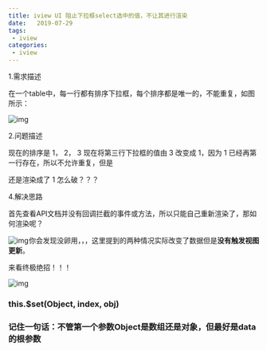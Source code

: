 ```yaml
---
title: iview UI 阻止下拉框select选中的值，不让其进行渲染
date:   2019-07-29 
tags:
 - iview
categories:
 - iview
---
```


1.需求描述

在一个table中，每一行都有排序下拉框，每个排序都是唯一的，不能重复，如图所示：

![img](https://img-blog.csdnimg.cn/20190729194221169.jpg?x-oss-process=image/watermark,type_ZmFuZ3poZW5naGVpdGk,shadow_10,text_aHR0cHM6Ly9ibG9nLmNzZG4ubmV0L0dhc19zdGF0aW9u,size_16,color_FFFFFF,t_70)![点击并拖拽以移动](data:image/gif;base64,R0lGODlhAQABAPABAP///wAAACH5BAEKAAAALAAAAAABAAEAAAICRAEAOw==)


2.问题描述

现在的排序是 1， 2， 3  现在将第三行下拉框的值由 3 改变成 1，因为 1 已经再第一行存在，所以不允许重复，但是

还是渲染成了 1   怎么破？？？


4.解决思路

首先查看API文档并没有回调拦截的事件或方法，所以只能自己重新渲染了，那如何渲染呢？

![img](https://img-blog.csdnimg.cn/20190729201218163.png?x-oss-process=image/watermark,type_ZmFuZ3poZW5naGVpdGk,shadow_10,text_aHR0cHM6Ly9ibG9nLmNzZG4ubmV0L0dhc19zdGF0aW9u,size_16,color_FFFFFF,t_70)![点击并拖拽以移动](data:image/gif;base64,R0lGODlhAQABAPABAP///wAAACH5BAEKAAAALAAAAAABAAEAAAICRAEAOw==)你会发现没卵用，，，这里提到的两种情况实际改变了数据但是**没有触发视图更新**。

来看终极绝招！！！

![img](https://img-blog.csdnimg.cn/20190729201803861.png?x-oss-process=image/watermark,type_ZmFuZ3poZW5naGVpdGk,shadow_10,text_aHR0cHM6Ly9ibG9nLmNzZG4ubmV0L0dhc19zdGF0aW9u,size_16,color_FFFFFF,t_70)![点击并拖拽以移动](data:image/gif;base64,R0lGODlhAQABAPABAP///wAAACH5BAEKAAAALAAAAAABAAEAAAICRAEAOw==)



### this.$set(Object, index, obj)

### 记住一句话：不管第一个参数Object是数组还是对象，但最好是data的根参数

